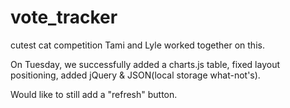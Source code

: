 # vote_tracker
cutest cat competition 
Tami and Lyle worked together on this. 

On Tuesday, we successfully added a charts.js table, fixed layout positioning, added jQuery & JSON(local storage what-not's). 

Would like to still add a "refresh" button. 
